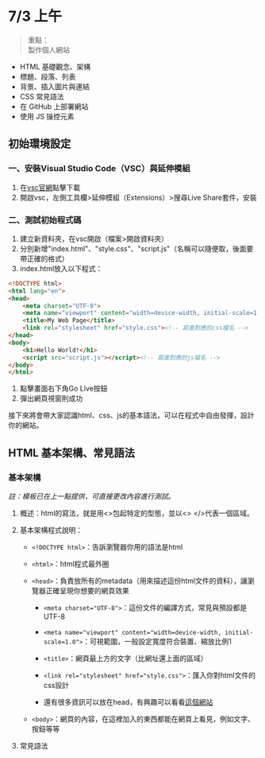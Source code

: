 # 7/3 上午

> 重點：  
> 製作個人網站

- HTML 基礎觀念、架構
- 標題、段落、列表
- 背景、插入圖片與連結
- CSS 常見語法
- 在 GitHub 上部署網站
- 使用 JS 操控元素

## 初始環境設定

### 一、安裝Visual Studio Code（VSC）與延伸模組

1. 在[vsc官網](https://code.visualstudio.com/)點擊下載
2. 開啟vsc，左側工具欄>延伸模組（Extensions）>搜尋Live Share套件，安裝

### 二、測試初始程式碼

1. 建立新資料夾，在vsc開啟（檔案>開啟資料夾）
2. 分別新增"index.html"、"style.css"、"script.js"（名稱可以隨便取，後面要帶正確的格式）
3. index.html放入以下程式：

```html
<!DOCTYPE html>
<html lang="en">
<head>
    <meta charset="UTF-8">
    <meta name="viewport" content="width=device-width, initial-scale=1.0">
    <title>My Web Page</title>
    <link rel="stylesheet" href="style.css"><!-- 寫進對應的css檔名 -->
</head>
<body>
    <h1>Hello World!</h1>
    <script src="script.js"></script><!-- 寫進對應的js檔名 -->
</body>
</html>
```

1. 點擊畫面右下角Go Live按鈕
2. 彈出網頁視窗則成功

接下來將會帶大家認識html、css、js的基本語法，可以在程式中自由發揮，設計你的網站。

## HTML 基本架構、常見語法

### 基本架構

*註：模板已在上一點提供，可直接更改內容進行測試。*

1. 概述：html的寫法，就是用<>包起特定的型態，並以<> </>代表一個區域。

2. 基本架構程式說明：
   - `<!DOCTYPE html>`：告訴瀏覽器你用的語法是html
   
   - `<html>`：html程式最外圈
     
   - `<head>`：負責放所有的metadata（用來描述這份html文件的資料），讓瀏覽器正確呈現你想要的網頁效果
     
     - `<meta charset="UTF-8">`：這份文件的編譯方式，常見與預設都是UTF-8
     
     - `<meta name="viewport" content="width=device-width, initial-scale=1.0">`：可視範圍，一般設定寬度符合裝置、縮放比例1
     
     - `<title>`：網頁最上方的文字（比網址還上面的區域）
     
     - `<link rel="stylesheet" href="style.css">`：匯入你對html文件的css設計
     
     - 還有很多資訊可以放在head，有興趣可以看看[這個網站](https://ithelp.ithome.com.tw/articles/10237545)
   
   - `<body>`：網頁的內容，在這裡加入的東西都能在網頁上看見，例如文字、按鈕等等

3. 常見語法

